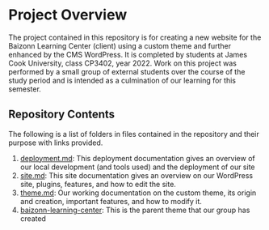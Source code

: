 # Project Overview
The project contained in this repository is for creating a new website for the Baizonn Learning Center (client) using a custom theme and further enhanced by the CMS WordPress. It is completed by students at James Cook University, class CP3402, year 2022.
Work on this project was performed by a small group of external students over the course of the study period and is intended
as a culmination of our learning for this semester.

## Repository Contents
The following is a list of folders in files contained in the repository and their purpose with links provided.

1. [deployment.md](deployment.md): This deployment documentation gives an overview of our local development (and tools used) and the deployment of our site
2. [site.md](site.md): This site documentation gives an overview on our WordPress site, plugins, features, and how to edit the site.
3. [theme.md](theme.md): Our working documentation on the custom theme, its origin and creation, important features, and how to modify it.
4. [baizonn-learning-center](baizonn-learning-center): This is the parent theme that our group has created
